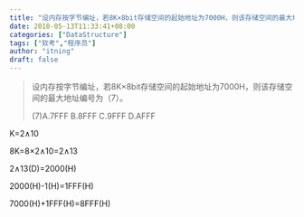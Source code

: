 ```yaml
---
title: "设内存按字节编址，若8K×8bit存储空间的起始地址为7000H，则该存储空间的最大地址编号为"
date: 2018-05-13T11:33:41+08:00
categories: ["DataStructure"]
tags: ["软考","程序员"]
author: "itning"
draft: false
---
```

> 设内存按字节编址，若8K×8bit存储空间的起始地址为7000H，则该存储空间的最大地址编号为（7）。
>
> (7)A.7FFF               B.8FFF              C.9FFF              D.AFFF

K=2∧10 

8K=8×2∧10=2∧13 

2∧13(D)=2000(H) 

2000(H)-1(H)=1FFF(H) 

7000(H)+1FFF(H)=8FFF(H)  
